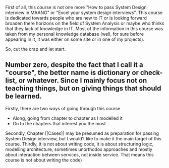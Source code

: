 

First of all, this course is not one more "How to pass System Design interview in MAANG" or "Excel your system design interviews". This course is dedicated towards people who are new to IT or is looking forward broaden there horizons on the field of System Analysis or maybe who thinks that they lack of knowledge in IT. Most of the information in this course was taken from my personal knowledge database (well, for sure before appearing in it, it was either on some site or in one of my projects).

So, cut the crap and let start. 

## Number zero, despite the fact that I call it a "course", the better name is dictionary or check-list, or whatever. Since I mainly focus not on teaching things, but on giving things that should be learned. 


Firstly, there are two ways of going through this course

- Along, going from chapter to chapter as I modelled it
- Go to the chapters that interest you the most

Secondly, Chapter [[Cases]] may be presumed as preparation for passing System Design interview, but I would't like to make it the main target of this course.
Thirdly, it is not about writing code, it is about structuring logic, modelling architecture, sometimes unorthodox approaches and mostly about interaction between services, not inside service. That means this course is not about writing the code)
